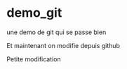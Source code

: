 # demo_git
une demo de git qui se passe bien 

Et maintenant on modifie depuis github

Petite modification
